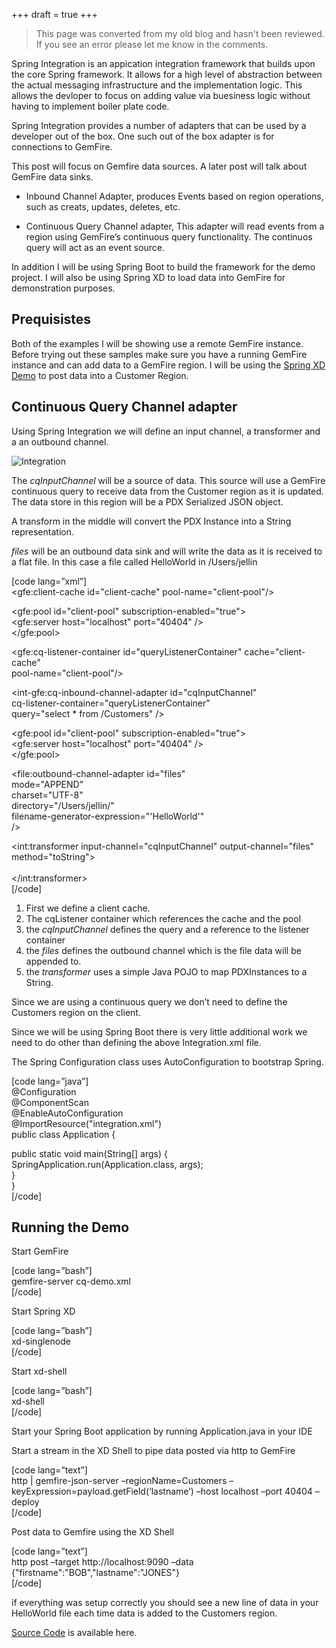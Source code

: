 +++
draft = true
+++

>This page was converted from my old blog and hasn't been reviewed. If you see an error please let me know in the comments.

Spring Integration is an appication integration framework that builds upon the core Spring framework. It allows for a high level of abstraction between the actual messaging infrastructure and the implementation logic. This allows the devloper to focus on adding value via buesiness logic without having to implement boiler plate code.

Spring Integration provides a number of adapters that can be used by a developer out of the box. One such out of the box adapter is for connections to GemFire.

This post will focus on Gemfire data sources. A later post will talk about GemFire data sinks.

  * Inbound Channel Adapter, produces Events based on region operations, such as creats, updates, deletes, etc.</p> 
  * Continuous Query Channel adapter, This adapter will read events from a region using GemFire&#8217;s continuous query functionality. The continuos query will act as an event source.</p> 

In addition I will be using Spring Boot to build the framework for the demo project. I will also be using Spring XD to load data into GemFire for demonstration purposes.

## Prequisistes

Both of the examples I will be showing use a remote GemFire instance. Before trying out these samples make sure you have a running GemFire instance and can add data to a GemFire region. I will be using the [Spring XD Demo](2014/09/18/posting-data-to-gemfire-using-spring-xd/) to post data into a Customer Region.

## Continuous Query Channel adapter

Using Spring Integration we will define an input channel, a transformer and a an outbound channel.

![Integration](http://www.ellin.com/blogimages/Spring_-_demo_src_main_resources_Integration_xml_-_Spring_Tool_Suite_-__Users_jellin_Documents_workspace-sts-3_6_1_RELEASE_19CF6BC2.png) 

The _cqInputChannel_ will be a source of data. This source will use a GemFire continuous query to receive data from the Customer region as it is updated. The data store in this region will be a PDX Serialized JSON object.

A transform in the middle will convert the PDX Instance into a String representation.

_files_ will be an outbound data sink and will write the data as it is received to a flat file. In this case a file called HelloWorld in /Users/jellin

[code lang=&#8221;xml&#8221;]  
<gfe:client-cache id=&quot;client-cache&quot; pool-name=&quot;client-pool&quot;/>

<gfe:pool id=&quot;client-pool&quot; subscription-enabled=&quot;true&quot;>  
<gfe:server host=&quot;localhost&quot; port=&quot;40404&quot; />  
</gfe:pool>

<gfe:cq-listener-container id=&quot;queryListenerContainer&quot; cache=&quot;client-cache&quot;  
pool-name=&quot;client-pool&quot;/>

<int-gfe:cq-inbound-channel-adapter id=&quot;cqInputChannel&quot;  
cq-listener-container=&quot;queryListenerContainer&quot;  
query=&quot;select * from /Customers&quot; />

<gfe:pool id=&quot;client-pool&quot; subscription-enabled=&quot;true&quot;>  
<gfe:server host=&quot;localhost&quot; port=&quot;40404&quot; />  
</gfe:pool>

<file:outbound-channel-adapter id=&quot;files&quot;  
mode=&quot;APPEND&quot;  
charset=&quot;UTF-8&quot;  
directory=&quot;/Users/jellin/&quot;  
filename-generator-expression=&quot;'HelloWorld'&quot;  
/>

<int:transformer input-channel=&quot;cqInputChannel&quot; output-channel=&quot;files&quot; method=&quot;toString&quot;>  
<bean class=&quot;demo.transformer.JsonStringToObjectTransformer&quot;/>  
</int:transformer>  
[/code]

  1. First we define a client cache.
  2. The cqListener container which references the cache and the pool
  3. the _cqInputChannel_ defines the query and a reference to the listener container
  4. the _files_ defines the outbound channel which is the file data will be appended to.
  5. the _transformer_ uses a simple Java POJO to map PDXInstances to a String.

Since we are using a continuous query we don&#8217;t need to define the Customers region on the client.

Since we will be using Spring Boot there is very little additional work we need to do other than defining the above Integration.xml file.

The Spring Configuration class uses AutoConfiguration to bootstrap Spring.

[code lang=&#8221;java&#8221;]  
@Configuration  
@ComponentScan  
@EnableAutoConfiguration  
@ImportResource(&quot;integration.xml&quot;)  
public class Application {

public static void main(String[] args) {  
SpringApplication.run(Application.class, args);  
}  
}  
[/code]

## Running the Demo

Start GemFire

[code lang=&#8221;bash&#8221;]  
gemfire-server cq-demo.xml  
[/code]

Start Spring XD

[code lang=&#8221;bash&#8221;]  
xd-singlenode  
[/code]

Start xd-shell

[code lang=&#8221;bash&#8221;]  
xd-shell  
[/code]

Start your Spring Boot application by running Application.java in your IDE

Start a stream in the XD Shell to pipe data posted via http to GemFire

[code lang=&#8221;text&#8221;]  
http | gemfire-json-server –regionName=Customers –keyExpression=payload.getField(‘lastname’) –host localhost –port 40404 –deploy  
[/code]

Post data to Gemfire using the XD Shell

[code lang=&#8221;text&#8221;]  
http post &#8211;target http://localhost:9090 &#8211;data {&quot;firstname&quot;:&quot;BOB&quot;,&quot;lastname&quot;:&quot;JONES&quot;}  
[/code]

if everything was setup correctly you should see a new line of data in your HelloWorld file each time data is added to the Customers region.

[Source Code](https://github.com/ellinj/gemfire-boot/tree/v1.0/gemfire-integration) is available here.